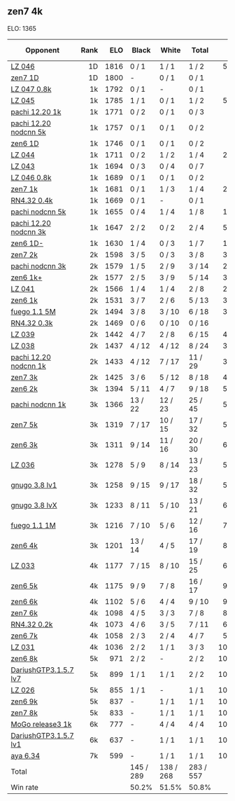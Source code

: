 ## zen7 4k ##

ELO: 1365

Opponent | Rank | ELO | Black | White | Total | Win rate
---------|-----:|----:|-------|-------|-------|-------:
[LZ 046](LZ%20046.md) | 1D | 1816 | 0 / 1 | 1 / 1 | 1 / 2 | 50.0%
[zen7 1D](zen7%201D.md) | 1D | 1800 | - | 0 / 1 | 0 / 1 | 0.0%
[LZ 047 0.8k](LZ%20047%200.8k.md) | 1k | 1792 | 0 / 1 | - | 0 / 1 | 0.0%
[LZ 045](LZ%20045.md) | 1k | 1785 | 1 / 1 | 0 / 1 | 1 / 2 | 50.0%
[pachi 12.20 1k](pachi%2012.20%201k.md) | 1k | 1771 | 0 / 2 | 0 / 1 | 0 / 3 | 0.0%
[pachi 12.20 nodcnn 5k](pachi%2012.20%20nodcnn%205k.md) | 1k | 1757 | 0 / 1 | 0 / 1 | 0 / 2 | 0.0%
[zen6 1D](zen6%201D.md) | 1k | 1746 | 0 / 1 | 0 / 1 | 0 / 2 | 0.0%
[LZ 044](LZ%20044.md) | 1k | 1711 | 0 / 2 | 1 / 2 | 1 / 4 | 25.0%
[LZ 043](LZ%20043.md) | 1k | 1694 | 0 / 3 | 0 / 4 | 0 / 7 | 0.0%
[LZ 046 0.8k](LZ%20046%200.8k.md) | 1k | 1689 | 0 / 1 | 0 / 1 | 0 / 2 | 0.0%
[zen7 1k](zen7%201k.md) | 1k | 1681 | 0 / 1 | 1 / 3 | 1 / 4 | 25.0%
[RN4.32 0.4k](RN4.32%200.4k.md) | 1k | 1669 | 0 / 1 | - | 0 / 1 | 0.0%
[pachi nodcnn 5k](pachi%20nodcnn%205k.md) | 1k | 1655 | 0 / 4 | 1 / 4 | 1 / 8 | 12.5%
[pachi 12.20 nodcnn 3k](pachi%2012.20%20nodcnn%203k.md) | 1k | 1647 | 2 / 2 | 0 / 2 | 2 / 4 | 50.0%
[zen6 1D-](zen6%201D-.md) | 1k | 1630 | 1 / 4 | 0 / 3 | 1 / 7 | 14.3%
[zen7 2k](zen7%202k.md) | 2k | 1598 | 3 / 5 | 0 / 3 | 3 / 8 | 37.5%
[pachi nodcnn 3k](pachi%20nodcnn%203k.md) | 2k | 1579 | 1 / 5 | 2 / 9 | 3 / 14 | 21.4%
[zen6 1k+](zen6%201k+.md) | 2k | 1577 | 2 / 5 | 3 / 9 | 5 / 14 | 35.7%
[LZ 041](LZ%20041.md) | 2k | 1566 | 1 / 4 | 1 / 4 | 2 / 8 | 25.0%
[zen6 1k](zen6%201k.md) | 2k | 1531 | 3 / 7 | 2 / 6 | 5 / 13 | 38.5%
[fuego 1.1 5M](fuego%201.1%205M.md) | 2k | 1494 | 3 / 8 | 3 / 10 | 6 / 18 | 33.3%
[RN4.32 0.3k](RN4.32%200.3k.md) | 2k | 1469 | 0 / 6 | 0 / 10 | 0 / 16 | 0.0%
[LZ 039](LZ%20039.md) | 2k | 1442 | 4 / 7 | 2 / 8 | 6 / 15 | 40.0%
[LZ 038](LZ%20038.md) | 2k | 1437 | 4 / 12 | 4 / 12 | 8 / 24 | 33.3%
[pachi 12.20 nodcnn 1k](pachi%2012.20%20nodcnn%201k.md) | 2k | 1433 | 4 / 12 | 7 / 17 | 11 / 29 | 37.9%
[zen7 3k](zen7%203k.md) | 2k | 1425 | 3 / 6 | 5 / 12 | 8 / 18 | 44.4%
[zen6 2k](zen6%202k.md) | 3k | 1394 | 5 / 11 | 4 / 7 | 9 / 18 | 50.0%
[pachi nodcnn 1k](pachi%20nodcnn%201k.md) | 3k | 1366 | 13 / 22 | 12 / 23 | 25 / 45 | 55.6%
[zen7 5k](zen7%205k.md) | 3k | 1319 | 7 / 17 | 10 / 15 | 17 / 32 | 53.1%
[zen6 3k](zen6%203k.md) | 3k | 1311 | 9 / 14 | 11 / 16 | 20 / 30 | 66.7%
[LZ 036](LZ%20036.md) | 3k | 1278 | 5 / 9 | 8 / 14 | 13 / 23 | 56.5%
[gnugo 3.8 lv1](gnugo%203.8%20lv1.md) | 3k | 1258 | 9 / 15 | 9 / 17 | 18 / 32 | 56.3%
[gnugo 3.8 lvX](gnugo%203.8%20lvX.md) | 3k | 1233 | 8 / 11 | 5 / 10 | 13 / 21 | 61.9%
[fuego 1.1 1M](fuego%201.1%201M.md) | 3k | 1216 | 7 / 10 | 5 / 6 | 12 / 16 | 75.0%
[zen6 4k](zen6%204k.md) | 3k | 1201 | 13 / 14 | 4 / 5 | 17 / 19 | 89.5%
[LZ 033](LZ%20033.md) | 4k | 1177 | 7 / 15 | 8 / 10 | 15 / 25 | 60.0%
[zen6 5k](zen6%205k.md) | 4k | 1175 | 9 / 9 | 7 / 8 | 16 / 17 | 94.1%
[zen6 6k](zen6%206k.md) | 4k | 1102 | 5 / 6 | 4 / 4 | 9 / 10 | 90.0%
[zen7 6k](zen7%206k.md) | 4k | 1098 | 4 / 5 | 3 / 3 | 7 / 8 | 87.5%
[RN4.32 0.2k](RN4.32%200.2k.md) | 4k | 1073 | 4 / 6 | 3 / 5 | 7 / 11 | 63.6%
[zen6 7k](zen6%207k.md) | 4k | 1058 | 2 / 3 | 2 / 4 | 4 / 7 | 57.1%
[LZ 031](LZ%20031.md) | 4k | 1036 | 2 / 2 | 1 / 1 | 3 / 3 | 100.0%
[zen6 8k](zen6%208k.md) | 5k | 971 | 2 / 2 | - | 2 / 2 | 100.0%
[DariushGTP3.1.5.7 lv7](DariushGTP3.1.5.7%20lv7.md) | 5k | 899 | 1 / 1 | 1 / 1 | 2 / 2 | 100.0%
[LZ 026](LZ%20026.md) | 5k | 855 | 1 / 1 | - | 1 / 1 | 100.0%
[zen6 9k](zen6%209k.md) | 5k | 837 | - | 1 / 1 | 1 / 1 | 100.0%
[zen7 8k](zen7%208k.md) | 5k | 833 | - | 1 / 1 | 1 / 1 | 100.0%
[MoGo release3 1k](MoGo%20release3%201k.md) | 6k | 777 | - | 4 / 4 | 4 / 4 | 100.0%
[DariushGTP3.1.5.7 lv1](DariushGTP3.1.5.7%20lv1.md) | 6k | 637 | - | 1 / 1 | 1 / 1 | 100.0%
[aya 6.34](aya%206.34.md) | 7k | 599 | - | 1 / 1 | 1 / 1 | 100.0%
Total | | | 145 / 289 | 138 / 268 | 283 / 557 | 
Win rate| | | 50.2% | 51.5% | 50.8% | 
